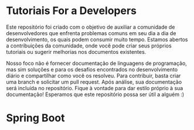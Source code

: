 # Tutoriais For a Developers

Este repositório foi criado com o objetivo de auxiliar a comunidade de desenvolvedores que enfrenta problemas comuns em seu dia a dia de desenvolvimento, os quais podem consumir muito tempo. Estamos abertos a contribuições da comunidade, onde você pode criar seus próprios tutoriais ou sugerir melhorias nos documentos existentes.

Nosso foco não é fornecer documentação de linguagens de programação, mas sim soluções e  para os desafios encontrados no desenvolvimento diário e compartilhar como você os resolveu. Para contribuir, basta criar uma branch e solicitar um pull request. Após análise, sua documentação será incluída no repositório. Fique à vontade para dar estilo próprio à sua documentação! Esperamos que este repositório possa ser útil a alguém :)

# Spring Boot

